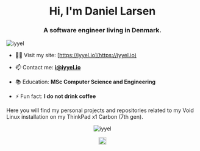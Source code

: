 <h1 align="center">Hi, I'm Daniel Larsen</h1>
<h3 align="center">A software engineer living in Denmark.</h3>
<p align="left"> <img src="https://komarev.com/ghpvc/?username=iyyel" alt="iyyel" /> </p>

- 👨‍💻 Visit my site: [https://iyyel.io](https://iyyel.io)

- 📫 Contact me: **i@iyyel.io**

- 📚 Education: **MSc Computer Science and Engineering**

- ⚡ Fun fact: **I do not drink coffee**

Here you will find my personal projects and repositories related to my 
Void Linux installation on my ThinkPad x1 Carbon (7th gen).

<p align="center"><img src="https://github-readme-stats.vercel.app/api?username=iyyel&show_icons=true" alt="iyyel" /></p>

<p align="center">
<a href="https://linkedin.com/in/iyyel" target="blank"><img align="center" src="https://cdn.jsdelivr.net/npm/simple-icons@3.0.1/icons/linkedin.svg" alt="iyyel" height="20" width="20" /></a>
</p>
